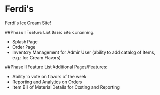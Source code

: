 # Ferdi's
Ferdi's Ice Cream Site! 

##Phase I Feature List
Basic site containing:
- Splash Page
- Order Page
- Inventory Management for Admin User (ability to add catalog of Items, e.g.: Ice Cream Flavors)

##Phase II Feature List
Additional Pages/Features:
- Ability to vote on flavors of the week
- Reporting and Analytics on Orders
- Item Bill of Material Details for Costing and Reporting
